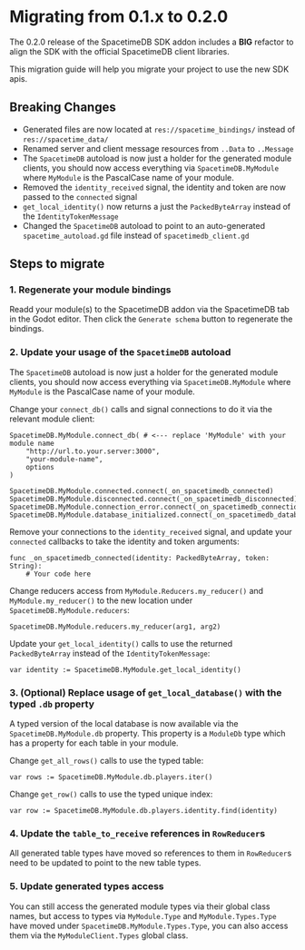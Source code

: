 # Migrating from 0.1.x to 0.2.0

The 0.2.0 release of the SpacetimeDB SDK addon includes a **BIG** refactor to align the SDK with the official SpacetimeDB client libraries.

This migration guide will help you migrate your project to use the new SDK apis.

## Breaking Changes

-   Generated files are now located at `res://spacetime_bindings/` instead of `res://spacetime_data/`
-   Renamed server and client message resources from `..Data` to `..Message`
-   The `SpacetimeDB` autoload is now just a holder for the generated module clients, you should now access everything via `SpacetimeDB.MyModule` where `MyModule` is the PascalCase name of your module.
-   Removed the `identity_received` signal, the identity and token are now passed to the `connected` signal
-   `get_local_identity()` now returns a just the `PackedByteArray` instead of the `IdentityTokenMessage`
-   Changed the `SpacetimeDB` autoload to point to an auto-generated `spacetime_autoload.gd` file instead of `spacetimedb_client.gd`

## Steps to migrate

### 1. Regenerate your module bindings

Readd your module(s) to the SpacetimeDB addon via the SpacetimeDB tab in the Godot editor. Then click the `Generate schema` button to regenerate the bindings.

### 2. Update your usage of the `SpacetimeDB` autoload

The `SpacetimeDB` autoload is now just a holder for the generated module clients, you should now access everything via `SpacetimeDB.MyModule` where `MyModule` is the PascalCase name of your module.

Change your `connect_db()` calls and signal connections to do it via the relevant module client:

```gdscript
SpacetimeDB.MyModule.connect_db( # <--- replace 'MyModule' with your module name
    "http://url.to.your.server:3000",
    "your-module-name",
    options
)

SpacetimeDB.MyModule.connected.connect(_on_spacetimedb_connected)
SpacetimeDB.MyModule.disconnected.connect(_on_spacetimedb_disconnected)
SpacetimeDB.MyModule.connection_error.connect(_on_spacetimedb_connection_error)
SpacetimeDB.MyModule.database_initialized.connect(_on_spacetimedb_database_init)
```

Remove your connections to the `identity_received` signal, and update your `connected` callbacks to take the identity and token arguments:

```gdscript
func _on_spacetimedb_connected(identity: PackedByteArray, token: String):
    # Your code here
```

Change reducers access from `MyModule.Reducers.my_reducer()` and `MyModule.my_reducer()` to the new location under `SpacetimeDB.MyModule.reducers`:

```gdscript
SpacetimeDB.MyModule.reducers.my_reducer(arg1, arg2)
```

Update your `get_local_identity()` calls to use the returned `PackedByteArray` instead of the `IdentityTokenMessage`:

```gdscript
var identity := SpacetimeDB.MyModule.get_local_identity()
```

### 3. (Optional) Replace usage of `get_local_database()` with the typed `.db` property

A typed version of the local database is now available via the `SpacetimeDB.MyModule.db` property. This property is a `ModuleDb` type which has a property for each table in your module.

Change `get_all_rows()` calls to use the typed table:

```gdscript
var rows := SpacetimeDB.MyModule.db.players.iter()
```

Change `get_row()` calls to use the typed unique index:

```gdscript
var row := SpacetimeDB.MyModule.db.players.identity.find(identity)
```

### 4. Update the `table_to_receive` references in `RowReducer`s

All generated table types have moved so references to them in `RowReducer`s need to be updated to point to the new table types.

### 5. Update generated types access

You can still access the generated module types via their global class names, but access to types via `MyModule.Type` and `MyModule.Types.Type` have moved under `SpacetimeDB.MyModule.Types.Type`, you can also access them via the `MyModuleClient.Types` global class.
